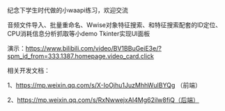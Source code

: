纪念下学生时代做的小waapi练习，欢迎交流

音频文件导入、批量重命名、Wwise对象特征搜索、和特征搜索配套的ID定位、CPU消耗信息分析抓取等小demo
Tkinter实现UI面板

演示：https://www.bilibili.com/video/BV1BBuGeiE3e/?spm_id_from=333.1387.homepage.video_card.click

相关开发文档：

1、https://mp.weixin.qq.com/s/X-IoOjhu1JuzMhhWuIBYQg （前端）

2、https://mp.weixin.qq.com/s/RxNwwejxAI4Mg62ilw8fiQ（后端）
